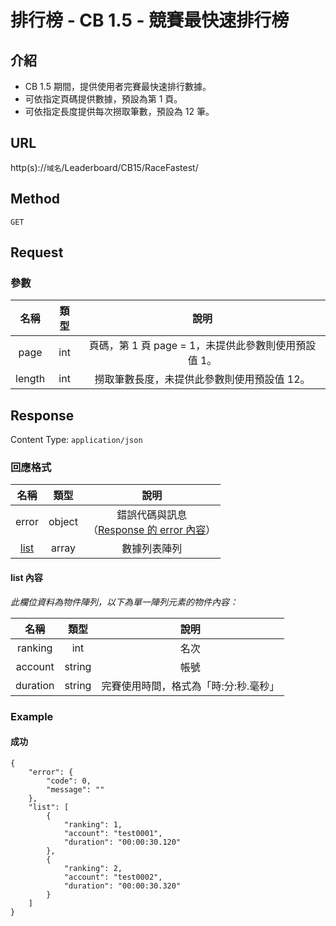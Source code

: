 # 排行榜 - CB 1.5 - 競賽最快速排行榜

## 介紹

- CB 1.5 期間，提供使用者完賽最快速排行數據。
- 可依指定頁碼提供數據，預設為第 1 頁。
- 可依指定長度提供每次撈取筆數，預設為 12 筆。

## URL

http(s)://`域名`/Leaderboard/CB15/RaceFastest/

## Method

`GET`

## Request

### 參數

| 名稱 | 類型 | 說明 |
|:-:|:-:|:-:|
| page | int | 頁碼，第 1 頁 page = 1，未提供此參數則使用預設值 1。 |
| length | int | 撈取筆數長度，未提供此參數則使用預設值 12。 |

## Response

Content Type: `application/json`

### 回應格式

| 名稱 | 類型 | 說明 |
|:-:|:-:|:-:|
| error | object | 錯誤代碼與訊息<br>（[Response 的 error 內容](../response.md#error)） |
| [list](#list) | array | 數據列表陣列 |

#### <span id="list"> list 內容</span>

_此欄位資料為物件陣列，以下為單一陣列元素的物件內容：_

| 名稱 | 類型 | 說明 |
|:-:|:-:|:-:|
| ranking | int | 名次 |
| account | string | 帳號 |
| duration | string | 完賽使用時間，格式為「時:分:秒.毫秒」 |

### Example

#### 成功

	{
	    "error": {
	        "code": 0,
	        "message": ""
	    },
	    "list": [
	        {
	            "ranking": 1,
	            "account": "test0001",
	            "duration": "00:00:30.120"
	        },
	        {
	            "ranking": 2,
	            "account": "test0002",
	            "duration": "00:00:30.320"
	        }
	    ]
	}

